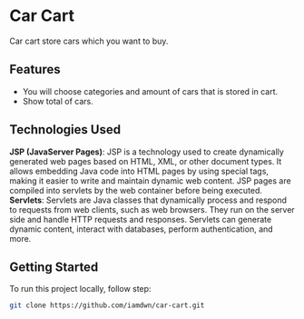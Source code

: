 ﻿# Car Cart

Car cart store cars which you want to buy.

## Features

- You will choose categories and amount of cars that is stored in cart.
- Show total of cars.

## Technologies Used

**JSP (JavaServer Pages)**: JSP is a technology used to create dynamically generated web pages based on HTML, XML, or other document types. It allows embedding Java code into HTML pages by using special tags, making it easier to write and maintain dynamic web content. JSP pages are compiled into servlets by the web container before being executed.
**Servlets**: Servlets are Java classes that dynamically process and respond to requests from web clients, such as web browsers. They run on the server side and handle HTTP requests and responses. Servlets can generate dynamic content, interact with databases, perform authentication, and more.
## Getting Started

To run this project locally, follow step:

   ```bash
   git clone https://github.com/iamdwn/car-cart.git

